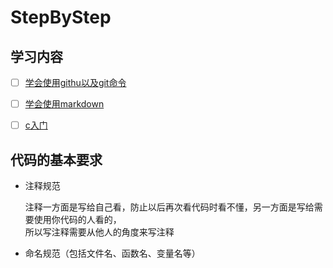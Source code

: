 # StepByStep

## 学习内容

- [ ] [学会使用githu以及git命令](https://www.bilibili.com/video/av10475153?from=search&seid=4078415991159909561)
- [ ] [学会使用markdown](https://www.bilibili.com/video/av8819726?from=search&seid=1494804976899616487)
- [ ] [c入门](https://www.bilibili.com/video/av27744141?from=search&seid=1876151959315308830)


## 代码的基本要求
+ 注释规范

    注释一方面是写给自己看，防止以后再次看代码时看不懂，另一方面是写给需要使用你代码的人看的，  
    所以写注释需要从他人的角度来写注释  
+ 命名规范（包括文件名、函数名、变量名等）
